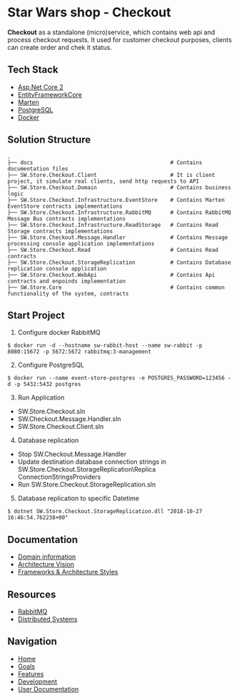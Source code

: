 # Star Wars shop - Checkout

**Checkout** as a standalone (micro)service, which contains web api and process checkout requests.
It used for customer checkout purposes, clients can create order and chek it status.

## Tech Stack
* [Asp.Net Core 2](https://docs.microsoft.com/en-us/aspnet/core/?view=aspnetcore-2.1)
* [EntityFrameworkCore](https://docs.microsoft.com/en-us/ef/core/)
* [Marten](http://jasperfx.github.io/marten/)
* [PostgreSQL](https://www.postgresql.org/)
* [Docker](https://www.docker.com/)

## Solution Structure

```
.
├── docs                                           # Contains documentation files
├── SW.Store.Checkout.Client                       # It is client project, it simulate real clients, send http requests to API
├── SW.Store.Checkout.Domain                       # Contains business logic
├── SW.Store.Checkout.Infrastructure.EventStore    # Contains Marten EventStore contracts implementations
├── SW.Store.Checkout.Infrastructure.RabbitMQ      # Contains RabbitMQ Message Bus contracts implementations
├── SW.Store.Checkout.Infrastructure.ReadStorage   # Contains Read Storage contracts implementations
├── SW.Store.Checkout.Message.Handler              # Contains Message processing console application implementations
├── SW.Store.Checkout.Read                         # Contains Read contracts
├── SW.Store.Checkout.StorageReplication           # Contains Database replication console application
├── SW.Store.Checkout.WebApi                       # Contains Api contracts and enpoinds implementation
├── SW.Store.Core                                  # Contains common functionality of the system, contracts
```

## Start Project
1. Configure docker RabbitMQ
```
$ docker run -d --hostname sw-rabbit-host --name sw-rabbit -p 8080:15672 -p 5672:5672 rabbitmq:3-management
```
2. Configure PostgreSQL
```
$ docker run --name event-store-postgres -e POSTGRES_PASSWORD=123456 -d -p 5432:5432 postgres
```
3. Run Application
* SW.Store.Checkout.sln
* SW.Checkout.Message.Handler.sln
* SW.Store.Checkout.Client.sln

4. Database replication
* Stop SW.Checkout.Message.Handler
* Update destination database connection strings in SW.Store.Checkout.StorageReplication\Replica ConnectionStringsProviders
* Run SW.Store.Checkout.StorageReplication.sln

5. Database replication to specific Datetime

```
$ dotnet SW.Store.Checkout.StorageReplication.dll "2018-10-27 16:46:54.762238+00"
```

## Documentation
* [Domain information](https://github.com/khdevnet/sw-checkout/wiki/Domain-information)
* [Architecture Vision](https://github.com/khdevnet/sw-checkout/wiki/Architecture-Vision)
* [Frameworks & Architecture Styles](https://github.com/khdevnet/sw-checkout/wiki/Architecture-Vision#frameworks--architecture-styles)

## Resources
* [RabbitMQ](https://github.com/khdevnet/sw-checkout/blob/master/RabbitMQ.md)
* [Distributed Systems](https://github.com/khdevnet/sw-checkout/blob/master/DistributedSystemsDocs)

## Navigation
* [Home](https://github.com/khdevnet/sw)
* [Goals](https://github.com/khdevnet/sw/blob/master/README.md#goals)
* [Features](https://github.com/khdevnet/sw#features)
* [Development](https://github.com/khdevnet/sw/blob/master/README.md#development)
* [User Documentation](https://github.com/khdevnet/sw/blob/master/README.md#user-documentation)

